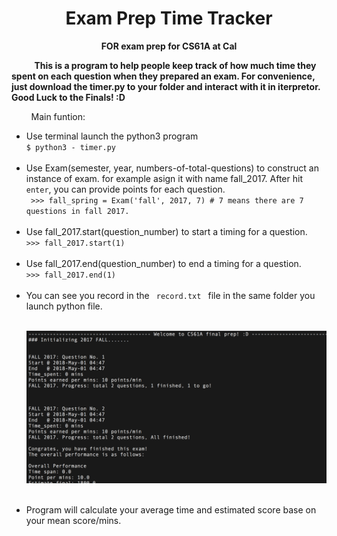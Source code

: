 <h1 align="center">Exam Prep Time Tracker</h1>
<b><p align="center"> FOR exam prep for CS61A at Cal </p></b>
<b>&nbsp;  &nbsp;  &nbsp;  &nbsp;  This is a program to help people keep track of how much time they spent on each question when they prepared an exam. For convenience, just download the timer.py to your folder and interact with it in iterpretor. Good Luck to the Finals! :D </b></br>

<p>&nbsp;  &nbsp;  &nbsp;  &nbsp;  Main funtion:</p> 


<ul>
  <li>Use terminal launch the python3 program</li>
  <code>$ python3 - timer.py</code>
  </br>
  
  </br>
  <li>Use Exam(semester, year, numbers-of-total-questions) to construct an instance of exam. for example asign it with name fall_2017. After hit <code>enter</code>, you can provide points for each question. </li>
  <code> >>> fall_spring = Exam('fall', 2017, 7) # 7 means there are 7 questions in fall 2017. </code>
  </br>
  
  </br>
  <li>Use fall_2017.start(question_number) to start a timing for a question.</li>
  <code>>>> fall_2017.start(1)</code>
  </br>
  
  </br>
  <li>Use fall_2017.end(question_number) to end a timing for a question.</li>
  <code>>>> fall_2017.end(1)</code>
  </br>
  
  </br>
  <li>You can see you record in the <code> record.txt </code> file in the same folder you launch python file.</li></br>
  
  ![Record file](https://github.com/Crazy-Jack/Exam-prep-time-tracker/blob/master/Screen%20Shot%200030-05-01%20at%2004.49.13.png?raw=true)
  </br>
  
  </br>
  <li>Program will calculate your average time and estimated score base on your mean score/mins. </li>
</ul>



